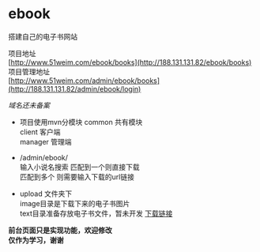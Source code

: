 # ebook
搭建自己的电子书网站  

项目地址  
[http://www.51weim.com/ebook/books](http://188.131.131.82/ebook/books)  
项目管理地址  
[http://www.51weim.com/admin/ebook/books](http://188.131.131.82/admin/ebook/login)

*域名还未备案*

- 项目使用mvn分模块
  common 共有模块  
  client 客户端  
  manager 管理端  

- /admin/ebook/  
  输入小说名搜索  匹配到一个则直接下载   
  匹配到多个 则需要输入下载的url链接

- upload 文件夹下  
  image目录是下载下来的电子书图片  
  text目录准备存放电子书文件，暂未开发 [下载链接](http://188.131.131.82/ebook/books/download)  

**前台页面只是实现功能，欢迎修改**  
**仅作为学习，谢谢**
